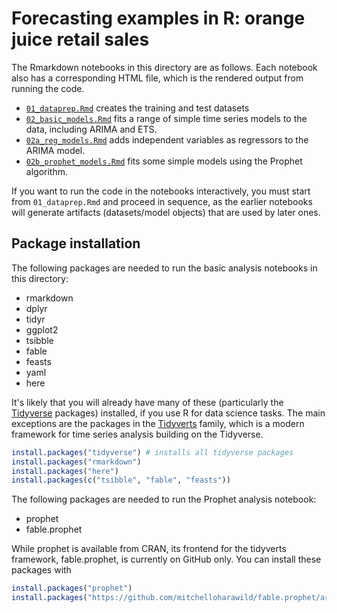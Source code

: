 # Forecasting examples in R: orange juice retail sales

The Rmarkdown notebooks in this directory are as follows. Each notebook also has a corresponding HTML file, which is the rendered output from running the code. 

- [`01_dataprep.Rmd`](01_dataprep.Rmd) creates the training and test datasets
- [`02_basic_models.Rmd`](02_basic_models.Rmd) fits a range of simple time series models to the data, including ARIMA and ETS.
- [`02a_reg_models.Rmd`](02a_reg_models.Rmd) adds independent variables as regressors to the ARIMA model.
- [`02b_prophet_models.Rmd`](02b_prophet_models.Rmd) fits some simple models using the Prophet algorithm.

If you want to run the code in the notebooks interactively, you must start from `01_dataprep.Rmd` and proceed in sequence, as the earlier notebooks will generate artifacts (datasets/model objects) that are used by later ones.

## Package installation

The following packages are needed to run the basic analysis notebooks in this directory:

- rmarkdown
- dplyr
- tidyr
- ggplot2
- tsibble
- fable
- feasts
- yaml
- here

It's likely that you will already have many of these (particularly the [Tidyverse](https://tidyverse.org) packages) installed, if you use R for data science tasks. The main exceptions are the packages in the [Tidyverts](https://tidyverts.org) family, which is a modern framework for time series analysis building on the Tidyverse.

```r
install.packages("tidyverse") # installs all tidyverse packages
install.packages("rmarkdown")
install.packages("here")
install.packages(c("tsibble", "fable", "feasts"))
```

The following packages are needed to run the Prophet analysis notebook:

- prophet
- fable.prophet

While prophet is available from CRAN, its frontend for the tidyverts framework, fable.prophet, is currently on GitHub only. You can install these packages with

```r
install.packages("prophet")
install.packages("https://github.com/mitchelloharawild/fable.prophet/archive/master.tar.gz", repos=NULL)
```
